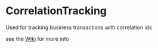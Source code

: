 # CorrelationTracking
Used for tracking business transactions with correlation ids

see the [Wiki](https://github.com/albumprinter/CorrelationTracking/wiki) for more info

